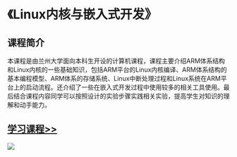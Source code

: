 # 《Linux内核与嵌入式开发》
## 课程简介

本课程是由兰州大学面向本科生开设的计算机课程，课程主要介绍ARM体系结构和Linux内核的一些基础知识，包括ARM平台的Linux内核编译、ARM体系结构的基本编程模型、ARM体系的存储系统、Linux中断处理过程和Linux系统在ARM平台上的启动流程。还介绍了一些在嵌入式开发过程中使用较多的相关工具使用。最后结合课程内容同学可以按照设计的实验步骤实践相关实验，提高学生对知识的理解和动手能力。
## [学习课程>>](https://wugaosheng.gitbooks.io/linux-arm/content/)
![](https://i.imgur.com/UVOjUHn.png)

